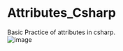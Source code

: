 # Attributes_Csharp
Basic Practice of attributes in csharp.
<br>
![image](https://user-images.githubusercontent.com/95617369/192462108-f5e467c0-90db-43bc-b1bd-92274e972e67.png)
